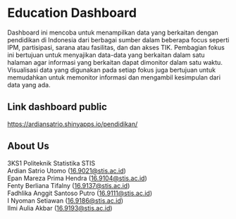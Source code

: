 # Education Dashboard 
Dashboard ini mencoba untuk menampilkan data yang berkaitan dengan pendidikan di Indonesia dari berbagai sumber dalam beberapa focus seperti IPM, partisipasi, sarana atau fasilitas, dan dan akses TIK. Pembagian fokus ini bertujuan untuk menyajikan data-data yang berkaitan dalam satu halaman agar informasi yang berkaitan dapat dimonitor dalam satu waktu. Visualisasi data yang digunakan pada setiap fokus juga bertujuan untuk memudahkan untuk memonitor informasi dan mengambil kesimpulan dari data yang ada.

## Link dashboard public
https://ardiansatrio.shinyapps.io/pendidikan/

## About Us
3KS1 Politeknik Statistika STIS<br>
Ardian Satrio Utomo (16.9021@stis.ac.id)<br>
Epan Mareza Prima Hendra (16.9104@stis.ac.id)<br>
Fenty Berliana Tifalny (16.9137@stis.ac.id)<br>
Fadhlika Anggit Santoso Putro (16.9111@stis.ac.id)<br>
I Nyoman Setiawan (16.9186@stis.ac.id)<br>
Ilmi Aulia Akbar (16.9193@stis.ac.id)<br>

